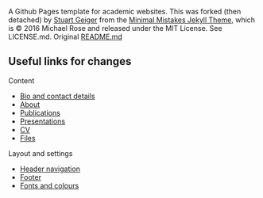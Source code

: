 A Github Pages template for academic websites. This was forked (then detached) by [Stuart Geiger](https://github.com/staeiou) from
the [Minimal Mistakes Jekyll Theme](https://mmistakes.github.io/minimal-mistakes/), which is © 2016 Michael Rose and released under
the MIT License. See LICENSE.md. Original [README.md](https://github.com/academicpages/academicpages.github.io#readme)

## Useful links for changes

Content

- [Bio and contact details](https://github.com/tinojona/tinojona.github.io/blob/main/_config.yml)
- [About](https://github.com/tinojona/tinojona.github.io/edit/main/_pages/publications.md)
- [Publications](https://github.com/tinojona/tinojona.github.io/edit/main/_pages/publications.md)
- [Presentations](https://github.com/tinojona/tinojona.github.io/edit/main/_pages/presentations.md)
- [CV](https://github.com/tinojona/tinojona.github.io/edit/main/_pages/cv.md)
- [Files](https://github.com/tinojona/tinojona.github.io/tree/main/files)

Layout and settings

- [Header navigation](https://github.com/tinojona/tinojona.github.io/blob/main/_data/navigation.yml)
- [Footer](https://github.com/tinojona/tinojona.github.io/blob/main/_includes/footer/custom.html)
- [Fonts and colours](https://github.com/tinojona/tinojona.github.io/blob/main/_sass/_variables.scss)
